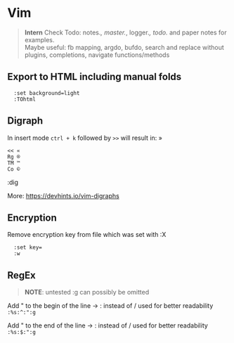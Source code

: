 # Vim

> **Intern** Check Todo: notes.*, master.*, logger.*, todo.* and paper notes for examples.  
> Maybe useful: fb mapping, argdo, bufdo, search and replace without plugins, completions, navigate functions/methods


## Export to HTML including manual folds  
```
  :set background=light
  :TOhtml 
```

## Digraph
In insert mode
`ctrl + k` followed by `>>` will result in: »  
```
<< «
Rg ®
TM ™
Co ©
```
:dig

More: https://devhints.io/vim-digraphs


## Encryption

Remove encryption key from file which was set with :X
```
  :set key=
  :w
```

## RegEx

> **NOTE**: untested :g can possibly be omitted

Add " to the begin of the line -> : instead of / used for better readability  
`:%s:^:":g`  

Add " to the end of the line -> : instead of / used for better readability  
`:%s:$:":g` 
